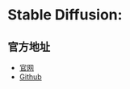 # Stable Diffusion:
## 官方地址
- [官网](https://stability.ai)
- [Github](https://github.com/Stability-AI/StableDiffusion)